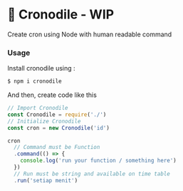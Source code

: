 # 🐊 Cronodile - WIP

Create cron using Node with human readable command

### Usage

Install cronodile using :

```bash
$ npm i cronodile
```

And then, create code like this

```js
// Import Cronodile
const Cronodile = require('./')
// Initialize Cronodile
const cron = new Cronodile('id')

cron
  // Command must be Function
  .command(() => {
    console.log('run your function / something here')
  })
  // Run must be string and available on time table
  .run('setiap menit')
```
